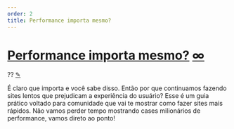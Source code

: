 ```yaml
---
order: 2
title: Performance importa mesmo?
---
```


<div class="article">

  <h1 id="performance-importa">
    <a class="tip-title" href="#performance-importa">Performance importa mesmo?</a>
    <a title="Link" class="anchor" href="#performance-importa">∞</a>
  </h1>

  <div class="line">
    <span class="order">??</span>
    <a title="Editar" class="edit" href="https://github.com/zenorocha/browser-diet/edit/master/src/documents/intro/pt/performance-matters.html.md">✎</a>
  </div>

  <p>É claro que importa e você sabe disso. Então por que continuamos fazendo sites lentos que prejudicam a experiência do usuário? Esse é um guia prático voltado para comunidade que vai te mostrar como fazer sites mais rápidos. Não vamos perder tempo mostrando cases milionários de performance, vamos direto ao ponto!</p>

</div>